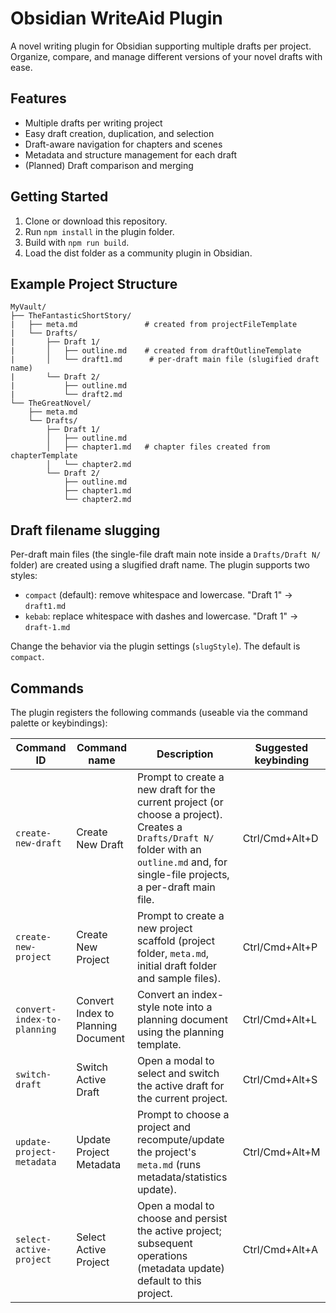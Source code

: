 # Obsidian WriteAid Plugin

A novel writing plugin for Obsidian supporting multiple drafts per project. Organize, compare, and manage different versions of your novel drafts with ease.

## Features

- Multiple drafts per writing project
- Easy draft creation, duplication, and selection
- Draft-aware navigation for chapters and scenes
- Metadata and structure management for each draft
- (Planned) Draft comparison and merging

## Getting Started

1. Clone or download this repository.
2. Run `npm install` in the plugin folder.
3. Build with `npm run build`.
4. Load the dist folder as a community plugin in Obsidian.

## Example Project Structure

```
MyVault/
├── TheFantasticShortStory/
|   ├── meta.md               # created from projectFileTemplate
|   └── Drafts/
|       ├── Draft 1/
|       │   ├── outline.md    # created from draftOutlineTemplate
|       │   └── draft1.md      # per-draft main file (slugified draft name)
|       └── Draft 2/
|           ├── outline.md
|           └── draft2.md
└── TheGreatNovel/
    ├── meta.md
    └── Drafts/
        ├── Draft 1/
        │   ├── outline.md
        │   ├── chapter1.md   # chapter files created from chapterTemplate
        │   └── chapter2.md
        └── Draft 2/
            ├── outline.md
            ├── chapter1.md
            └── chapter2.md
```

## Draft filename slugging

Per-draft main files (the single-file draft main note inside a `Drafts/Draft N/` folder) are created using a slugified draft name. The plugin supports two styles:

- `compact` (default): remove whitespace and lowercase. "Draft 1" -> `draft1.md`
- `kebab`: replace whitespace with dashes and lowercase. "Draft 1" -> `draft-1.md`

Change the behavior via the plugin settings (`slugStyle`). The default is `compact`.

## Commands

The plugin registers the following commands (useable via the command palette or keybindings):

| Command ID                  | Command name                       | Description                                                                                                                                                                               | Suggested keybinding |
| --------------------------- | ---------------------------------- | ----------------------------------------------------------------------------------------------------------------------------------------------------------------------------------------- | -------------------- |
| `create-new-draft`          | Create New Draft                   | Prompt to create a new draft for the current project (or choose a project). Creates a `Drafts/Draft N/` folder with an `outline.md` and, for single-file projects, a per-draft main file. | Ctrl/Cmd+Alt+D       |
| `create-new-project`        | Create New Project                 | Prompt to create a new project scaffold (project folder, `meta.md`, initial draft folder and sample files).                                                                               | Ctrl/Cmd+Alt+P       |
| `convert-index-to-planning` | Convert Index to Planning Document | Convert an index-style note into a planning document using the planning template.                                                                                                         | Ctrl/Cmd+Alt+L       |
| `switch-draft`              | Switch Active Draft                | Open a modal to select and switch the active draft for the current project.                                                                                                               | Ctrl/Cmd+Alt+S       |
| `update-project-metadata`   | Update Project Metadata            | Prompt to choose a project and recompute/update the project's `meta.md` (runs metadata/statistics update).                                                                                | Ctrl/Cmd+Alt+M       |
| `select-active-project`     | Select Active Project              | Open a modal to choose and persist the active project; subsequent operations (metadata update) default to this project.                                                                   | Ctrl/Cmd+Alt+A       |

